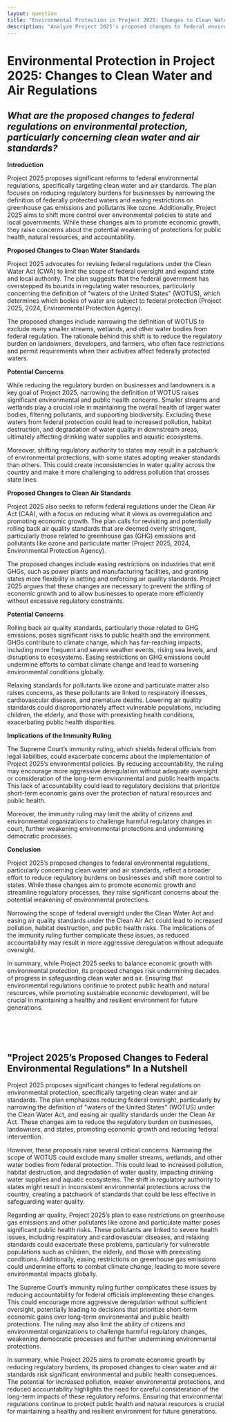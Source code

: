 ```yaml
---
layout: question
title: "Environmental Protection in Project 2025: Changes to Clean Water and Air Regulations"
description: "Analyze Project 2025's proposed changes to federal environmental regulations, focusing on clean water and air standards. Explore the potential risks to public health, ecosystems, and regulatory accountability."
---
```


# Environmental Protection in Project 2025: Changes to Clean Water and Air Regulations

## *What are the proposed changes to federal regulations on environmental protection, particularly concerning clean water and air standards?*

**Introduction**

Project 2025 proposes significant reforms to federal environmental regulations, specifically targeting clean water and air standards. The plan focuses on reducing regulatory burdens for businesses by narrowing the definition of federally protected waters and easing restrictions on greenhouse gas emissions and pollutants like ozone. Additionally, Project 2025 aims to shift more control over environmental policies to state and local governments. While these changes aim to promote economic growth, they raise concerns about the potential weakening of protections for public health, natural resources, and accountability.

**Proposed Changes to Clean Water Standards**

Project 2025 advocates for revising federal regulations under the Clean Water Act (CWA) to limit the scope of federal oversight and expand state and local authority. The plan suggests that the federal government has overstepped its bounds in regulating water resources, particularly concerning the definition of "waters of the United States" (WOTUS), which determines which bodies of water are subject to federal protection (Project 2025, 2024, Environmental Protection Agency).

The proposed changes include narrowing the definition of WOTUS to exclude many smaller streams, wetlands, and other water bodies from federal regulation. The rationale behind this shift is to reduce the regulatory burden on landowners, developers, and farmers, who often face restrictions and permit requirements when their activities affect federally protected waters.

**Potential Concerns**

While reducing the regulatory burden on businesses and landowners is a key goal of Project 2025, narrowing the definition of WOTUS raises significant environmental and public health concerns. Smaller streams and wetlands play a crucial role in maintaining the overall health of larger water bodies, filtering pollutants, and supporting biodiversity. Excluding these waters from federal protection could lead to increased pollution, habitat destruction, and degradation of water quality in downstream areas, ultimately affecting drinking water supplies and aquatic ecosystems.

Moreover, shifting regulatory authority to states may result in a patchwork of environmental protections, with some states adopting weaker standards than others. This could create inconsistencies in water quality across the country and make it more challenging to address pollution that crosses state lines.

**Proposed Changes to Clean Air Standards**

Project 2025 also seeks to reform federal regulations under the Clean Air Act (CAA), with a focus on reducing what it views as overregulation and promoting economic growth. The plan calls for revisiting and potentially rolling back air quality standards that are deemed overly stringent, particularly those related to greenhouse gas (GHG) emissions and pollutants like ozone and particulate matter (Project 2025, 2024, Environmental Protection Agency).

The proposed changes include easing restrictions on industries that emit GHGs, such as power plants and manufacturing facilities, and granting states more flexibility in setting and enforcing air quality standards. Project 2025 argues that these changes are necessary to prevent the stifling of economic growth and to allow businesses to operate more efficiently without excessive regulatory constraints.

**Potential Concerns**

Rolling back air quality standards, particularly those related to GHG emissions, poses significant risks to public health and the environment. GHGs contribute to climate change, which has far-reaching impacts, including more frequent and severe weather events, rising sea levels, and disruptions to ecosystems. Easing restrictions on GHG emissions could undermine efforts to combat climate change and lead to worsening environmental conditions globally.

Relaxing standards for pollutants like ozone and particulate matter also raises concerns, as these pollutants are linked to respiratory illnesses, cardiovascular diseases, and premature deaths. Lowering air quality standards could disproportionately affect vulnerable populations, including children, the elderly, and those with preexisting health conditions, exacerbating public health disparities.

**Implications of the Immunity Ruling**

The Supreme Court’s immunity ruling, which shields federal officials from legal liabilities, could exacerbate concerns about the implementation of Project 2025’s environmental policies. By reducing accountability, the ruling may encourage more aggressive deregulation without adequate oversight or consideration of the long-term environmental and public health impacts. This lack of accountability could lead to regulatory decisions that prioritize short-term economic gains over the protection of natural resources and public health.

Moreover, the immunity ruling may limit the ability of citizens and environmental organizations to challenge harmful regulatory changes in court, further weakening environmental protections and undermining democratic processes.

**Conclusion**

Project 2025’s proposed changes to federal environmental regulations, particularly concerning clean water and air standards, reflect a broader effort to reduce regulatory burdens on businesses and shift more control to states. While these changes aim to promote economic growth and streamline regulatory processes, they raise significant concerns about the potential weakening of environmental protections.

Narrowing the scope of federal oversight under the Clean Water Act and easing air quality standards under the Clean Air Act could lead to increased pollution, habitat destruction, and public health risks. The implications of the immunity ruling further complicate these issues, as reduced accountability may result in more aggressive deregulation without adequate oversight.

In summary, while Project 2025 seeks to balance economic growth with environmental protection, its proposed changes risk undermining decades of progress in safeguarding clean water and air. Ensuring that environmental regulations continue to protect public health and natural resources, while promoting sustainable economic development, will be crucial in maintaining a healthy and resilient environment for future generations.

<br><br><br>

## <span id="nutshell">"Project 2025’s Proposed Changes to Federal Environmental Regulations" In a Nutshell</span>

Project 2025 proposes significant changes to federal regulations on environmental protection, specifically targeting clean water and air standards. The plan emphasizes reducing federal oversight, particularly by narrowing the definition of "waters of the United States" (WOTUS) under the Clean Water Act, and easing air quality standards under the Clean Air Act. These changes aim to reduce the regulatory burden on businesses, landowners, and states, promoting economic growth and reducing federal intervention.

However, these proposals raise several critical concerns. Narrowing the scope of WOTUS could exclude many smaller streams, wetlands, and other water bodies from federal protection. This could lead to increased pollution, habitat destruction, and degradation of water quality, impacting drinking water supplies and aquatic ecosystems. The shift in regulatory authority to states might result in inconsistent environmental protections across the country, creating a patchwork of standards that could be less effective in safeguarding water quality.

Regarding air quality, Project 2025’s plan to ease restrictions on greenhouse gas emissions and other pollutants like ozone and particulate matter poses significant public health risks. These pollutants are linked to severe health issues, including respiratory and cardiovascular diseases, and relaxing standards could exacerbate these problems, particularly for vulnerable populations such as children, the elderly, and those with preexisting conditions. Additionally, easing restrictions on greenhouse gas emissions could undermine efforts to combat climate change, leading to more severe environmental impacts globally.

The Supreme Court’s immunity ruling further complicates these issues by reducing accountability for federal officials implementing these changes. This could encourage more aggressive deregulation without sufficient oversight, potentially leading to decisions that prioritize short-term economic gains over long-term environmental and public health protections. The ruling may also limit the ability of citizens and environmental organizations to challenge harmful regulatory changes, weakening democratic processes and further undermining environmental protections.

In summary, while Project 2025 aims to promote economic growth by reducing regulatory burdens, its proposed changes to clean water and air standards risk significant environmental and public health consequences. The potential for increased pollution, weaker environmental protections, and reduced accountability highlights the need for careful consideration of the long-term impacts of these regulatory reforms. Ensuring that environmental regulations continue to protect public health and natural resources is crucial for maintaining a healthy and resilient environment for future generations.


